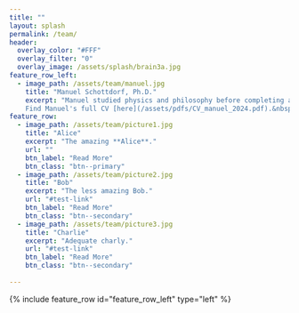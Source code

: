 ```yaml
---
title: ""
layout: splash
permalink: /team/
header:
  overlay_color: "#FFF"
  overlay_filter: "0"
  overlay_image: /assets/splash/brain3a.jpg
feature_row_left:
  - image_path: /assets/team/manuel.jpg
    title: "Manuel Schottdorf, Ph.D."
    excerpt: "Manuel studied physics and philosophy before completing a PhD at Max Planck in Germany. For his postdoc, he joined David Tank and Carlos Brody in Princeton. Manuel won numerous awards over the years, among them a Boehringer Ingelheim Fonds PhD Fellowship, an Otto Hahn medal, and a Burroughs Wellcome Fund's Career Award. In addition to science, Manuel's interests include labor rights and he was an organizing committee member for the postdoc union at Princeton.<br/><br/>
    Find Manuel's full CV [here](/assets/pdfs/CV_manuel_2024.pdf).&nbsp;&nbsp;Send Manuel an [e-mail](mailto:maschott-at-udel.edu)."
feature_row:
  - image_path: /assets/team/picture1.jpg
    title: "Alice"
    excerpt: "The amazing **Alice**."
    url: ""
    btn_label: "Read More"
    btn_class: "btn--primary"
  - image_path: /assets/team/picture2.jpg
    title: "Bob"
    excerpt: "The less amazing Bob."
    url: "#test-link"
    btn_label: "Read More"
    btn_class: "btn--secondary"
  - image_path: /assets/team/picture3.jpg
    title: "Charlie"
    excerpt: "Adequate charly."
    url: "#test-link"
    btn_label: "Read More"
    btn_class: "btn--secondary"
  
---
```


{% include feature_row id="feature_row_left" type="left" %}

<!-- {% include feature_row %} -->

